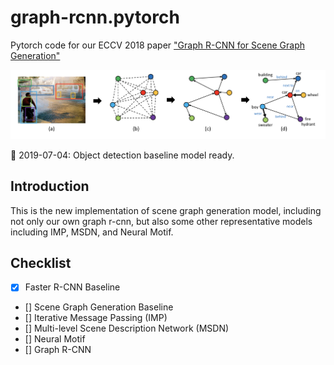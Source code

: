 # graph-rcnn.pytorch
Pytorch code for our ECCV 2018 paper ["Graph R-CNN for Scene Graph Generation"](https://arxiv.org/pdf/1808.00191.pdf)

<div style="color:#0000FF" align="center">
<img src="figures/teaser_fig.png" width="850"/>
</div>

<!-- :balloon: 2019-06-04: Okaaay, time to reimplement Graph R-CNN on pytorch 1.0 and release a new benchmark for scene graph generation. It will also integrate other models like IMP, MSDN and Neural Motif Network. Stay tuned!

:balloon: 2019-06-16: Plan is a bit delayed by ICCV rebuttal, but still on track. Stay tuned! -->

:balloon: 2019-07-04: Object detection baseline model ready.

## Introduction

This is the new implementation of scene graph generation model, including not only our own graph r-cnn, but also some other representative models including IMP, MSDN, and Neural Motif.

## Checklist

- [x] Faster R-CNN Baseline
- [] Scene Graph Generation Baseline
- [] Iterative Message Passing (IMP)
- [] Multi-level Scene Description Network (MSDN)
- [] Neural Motif
- [] Graph R-CNN
